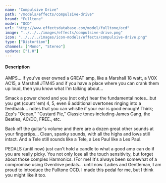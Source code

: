 ```yaml
---
name: "Compulsive Drive"
path: "/models/effects/compulsive-drive"
brand: "Fulltone"
model: "OCD"
url: "http://www.effectsdatabase.com/model/fulltone/ocd"
image: "../../../images/effects/compulsive-drive.png"
icon: "../../../images/icon-models/effects/compulsive-drive.png"
type: ["Distortion"]
channel: ["Mono", "Stereo"]
update: ["1.0"]
---
```

#### Description
AMPS... if you've ever owned a GREAT amp, like a Marshall 18 watt, a VOX AC15, a Marshall JTM45 and if you have a place where you can crank them up loud, then you know what I'm talking about...

Smack a power chord and you (not only) hear the fundamental notes...but you get (count 'em) 4, 5, even 6 additional overtones ringing into a feedback... notes that you can whistle if your ear is good enough! Think; Zep's "Ocean," "Custard Pie," Classic tones including James Gang, the Beatles, AC/DC, FREE., etc.

Back off the guitar's volume and there are a dozen great other sounds at your fingertips... Clean, spanky sounds, with all the highs and lows still intact. And a Tele still sounds like a Tele, a Les Paul like a Les Paul.

PEDALS (until now) just can't hold a candle to what a good amp can do if you are really picky. You not only lose all the touch sensitivity, but forget about those complex Harmonics. (For me) It's always been somewhat of a compromise using Overdrive pedals... until now. Ladies and Gentleman, I am proud to introduce the Fulltone OCD. I made this pedal for me, but I think you might like it too.